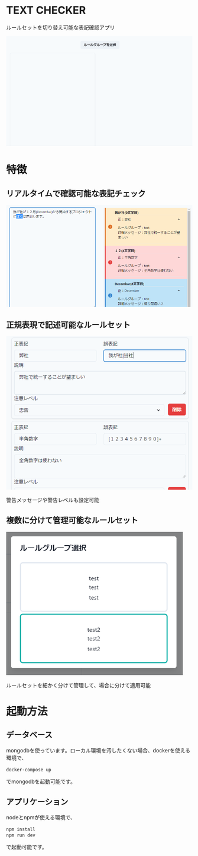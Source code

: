 # TEXT CHECKER
ルールセットを切り替え可能な表記確認アプリ

![デモ](document/assets/text-checker-demo.gif)

# 特徴
## リアルタイムで確認可能な表記チェック
![例](document/assets/example1.png)

## 正規表現で記述可能なルールセット
![例](document/assets/example2.png)

警告メッセージや警告レベルも設定可能

## 複数に分けて管理可能なルールセット
![例](document/assets/example3.png)

ルールセットを細かく分けて管理して、場合に分けて適用可能

# 起動方法
## データベース
mongodbを使っています。ローカル環境を汚したくない場合、dockerを使える環境で、
```
docker-compose up
```
でmongodbを起動可能です。

## アプリケーション
nodeとnpmが使える環境で、
```
npm install
npm run dev
```
で起動可能です。